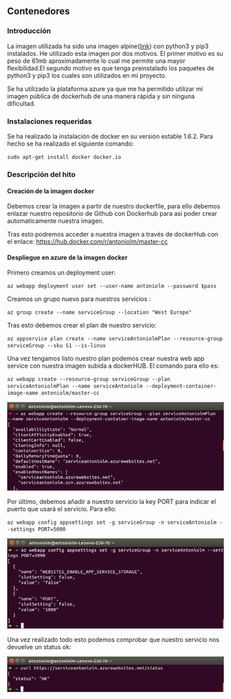 ## Contenedores

### Introducción

La imagen utilizada ha sido una imagen alpine([link](https://hub.docker.com/r/frolvlad/alpine-python3/)) con python3 y pip3 instalados. He utilizado esta imagen por dos motivos. El primer motivo es su peso de 61mb aproximadamente lo cual me permite una mayor flexibilidad.El segundo motivo es que tenga preinstalado los paquetes de python3 y pip3 los cuales son utilizados en mi proyecto.

Se ha utilizado la plataforma azure ya que me ha permitido utilizar mi imagen pública de dockerhub de una manera rápida y sin ninguna dificultad.


### Instalaciones requeridas

Se ha realizado la instalación de docker en su versión estable 1.6.2. Para hecho se ha realizado el siguiente comando:

```
sudo apt-get install docker docker.io
```

### Descripción del hito

#### Creación de la imagen docker
Debemos crear la imagen a partir de nuestro dockerfile, para ello debemos enlazar nuestro repositorio de Github con Dockerhub para asi poder crear automaticamente nuestra imagen.

Tras esto podremos acceder a nuestra imagen a través de dockerHub con el enlace:
https://hub.docker.com/r/antoniolm/master-cc

#### Despliegue en azure de la imagen docker

Primero creamos un deployment user:
```
az webapp deployment user set --user-name antoniolm --password $pass
```

Creamos un grupo nuevo para nuestros servicios :
```
az group create --name serviceGroup --location "West Europe"
```

Tras esto debemos crear el plan de nuestro servicio:
```
az appservice plan create --name serviceAntoniolmPlan --resource-group serviceGroup --sku S1 --is-linux

```
Una vez tengamos listo nuestro plan podemos crear nuestra web app service con nuestra imagen subida a dockerHUB. El comando para ello es:
```
az webapp create --resource-group serviceGroup --plan serviceAntoniolmPlan --name serviceAntoniolm --deployment-container-image-name antoniolm/master-cc

```
![](imgs/createdWebApp.png)

Por último, debemos añadir a nuestro servicio la key PORT para indicar el puerto que usará el servicio. Para ello:
```
az webapp config appsettings set -g serviceGroup -n serviceAntoniolm --settings PORT=5000
```

![](imgs/settingDone.png)

Una vez realizado todo esto podemos comprobar que nuestro servicio nos devuelve un status ok:

![](imgs/statusOk.png)

